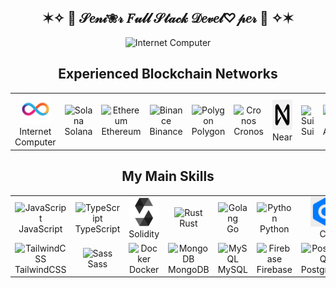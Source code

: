 
<div align="center">

##      ✶✧  🎀  𝒮𝑒𝓃𝒾❀𝓇 𝐹𝓊𝓁𝓁 𝒮𝓉𝒶𝒸𝓀 𝒟𝑒𝓋𝑒𝓁♡𝓅𝑒𝓇  🎀  ✧✶

   <img src="https://user-images.githubusercontent.com/93314018/234635823-79fdd513-5034-4371-970f-ae86463e7ae4.jpg" alt="Internet Computer" />


## Experienced Blockchain Networks
<div align="center">
  <table>
    <tr>
      <td align="center" width="96">
          <img src="./pics/icp.png" width="48" height="48" alt="Internet Computer" />
        <br>Internet Computer
      </td>
      <td align="center" width="96">
          <img src="./pics/solana.png" width="48" height="48" alt="Solana" />
        <br>Solana
      </td>
      <td align="center" width="96">
          <img src="./pics/ethereum.png" width="48" height="48" alt="Ethereum" />
        <br>Ethereum
      </td>
      <td align="center" width="96">
          <img src="./pics/binance.png" width="48" height="48" alt="Binance" />
        <br>Binance
      </td>
      <td align="center" width="96">
          <img src="./pics/polygon.png" width="48" height="48" alt="Polygon" />
        <br>Polygon
      </td>
      <td align="center" width="96">
          <img src="./pics/cronos.svg" width="48" height="48" alt="Cronos" />
        <br>Cronos
      </td>
      <td align="center" width="96">
          <img src="./pics/near.png" width="48" height="48" alt="Lukso" />
        <br>Near
      </td>
      <td align="center" width="96">
          <img src="./pics/sui.svg" width="48" height="48" alt="Sui" />
        <br>Sui
      </td>
      <td align="center" width="96">
          <img src="./pics/aptos.webp" width="48" height="48" alt="Aptos" />
        <br>Aptos
      </td>
    </tr>
  </table>
</div>

  
## My Main Skills
<div align="center"> 
  <table>
    <tr>
      <td align="center" width="96">
          <img src="./pics/javascript-original.svg" width="48" height="48" alt="JavaScript" />
        <br>JavaScript
      </td>
      <td align="center" width="96">
          <img src="./pics/typescript-original.svg" width="48" height="48" alt="TypeScript" />
        <br>TypeScript
      </td>
      <td align="center"  width="96">
          <img src="https://raw.githubusercontent.com/github/explore/ba9de12f88fd08825c51928e91f1678cb5c94b26/topics/solidity/solidity.png" width="48" height="48" alt="Solidity" />
        <br>Solidity
      </td>
      <td align="center" width="96">
          <img src="./pics/rust.png" width="72" height="48" alt="Rust" />
        <br>Rust
      </td>
      <td align="center" width="96">
          <img src="./pics/go-flat.svg" width="48" height="48" alt="Golang" />
        <br>Go
      </td>
      <td align="center" width="96">
          <img src="./pics/python-original.svg" width="48" height="48" alt="Python" />
        <br>Python
      </td>
      <td align="center" width="96">
          <img src="./pics/c1.jpg" width="48" height="48" alt="NodeJs" />
        <br>C#
      </td>
      <td align="center" width="96">
          <img src="./pics/c2.png" width="48" height="48" alt="React" />
        <br>C++
      </td>
      <td align="center" width="96">
          <img src="./pics/motoko1.png" width="48" height="48" alt="Vue" />
        <br>Motoko
      </td>
    </tr>
    <tr>
      <td align="center" width="96">
          <img src="./pics/tailwindcss.svg" width="48" height="48" alt="TailwindCSS" />
        <br>TailwindCSS
      </td>
      <td align="center" width="96">
          <img src="./pics/sass-original.svg" width="48" height="48" alt="Sass" />
        <br>Sass
      </td>
      <td align="center" width="96"> 
          <img src="./pics/docker-original.svg" width="48" height="48" alt="Docker" />
        <br>Docker
      </td>
      <td align="center"  width="96">
          <img src="./pics/mongodb.svg" width="48" height="48" alt="MongoDB" />
        <br>MongoDB
      </td>
      <td align="center"  width="96">
          <img src="./pics/mysql-original.svg" width="48" height="48" alt="MySQL" />
        <br>MySQL
      </td>
      <td align="center" width="96">
          <img src="https://avatars.githubusercontent.com/u/1335026?s=200&v=4" width="48" height="48" alt="Firebase" />
        <br>Firebase
      </td>
      <td align="center" width="96">
          <img src="https://user-images.githubusercontent.com/24623425/36042969-f87531d4-0d8a-11e8-9dee-e87ab8c6a9e3.png" width="48" height="48" alt="PostgreSQL" />
        <br>PostgreSQL
      </td>
      <td align="center" width="96">
          <img src="./pics/aws-ampliify.svg" width="48" height="48" alt="AWS_Amplify" />
        <br>AWS_Amplify
      </td>
      <td align="center" width="96">
          <img src="https://raw.githubusercontent.com/PowerShell/PowerShell/master/assets/ps_black_128.svg" width="48" height="48" alt="Powershell" />
        <br>Powershell
      </td>
    </tr>
  </table>
 </div>
      </div>
